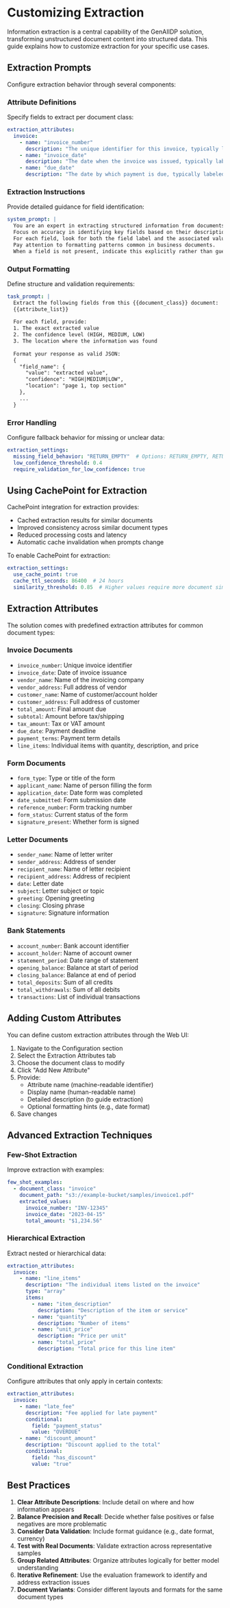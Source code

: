 # Customizing Extraction

Information extraction is a central capability of the GenAIIDP solution, transforming unstructured document content into structured data. This guide explains how to customize extraction for your specific use cases.

## Extraction Prompts

Configure extraction behavior through several components:

### Attribute Definitions

Specify fields to extract per document class:

```yaml
extraction_attributes:
  invoice:
    - name: "invoice_number"
      description: "The unique identifier for this invoice, typically labeled as 'Invoice #', 'Invoice Number', or similar"
    - name: "invoice_date"
      description: "The date when the invoice was issued, typically labeled as 'Date', 'Invoice Date', or similar"
    - name: "due_date"
      description: "The date by which payment is due, typically labeled as 'Due Date', 'Payment Due', or similar"
```

### Extraction Instructions

Provide detailed guidance for field identification:

```yaml
system_prompt: |
  You are an expert in extracting structured information from documents.
  Focus on accuracy in identifying key fields based on their descriptions.
  For each field, look for both the field label and the associated value.
  Pay attention to formatting patterns common in business documents.
  When a field is not present, indicate this explicitly rather than guessing.
```

### Output Formatting

Define structure and validation requirements:

```yaml
task_prompt: |
  Extract the following fields from this {{document_class}} document:
  {{attribute_list}}
  
  For each field, provide:
  1. The exact extracted value
  2. The confidence level (HIGH, MEDIUM, LOW)
  3. The location where the information was found
  
  Format your response as valid JSON:
  {
    "field_name": {
      "value": "extracted value",
      "confidence": "HIGH|MEDIUM|LOW",
      "location": "page 1, top section"
    },
    ...
  }
```

### Error Handling

Configure fallback behavior for missing or unclear data:

```yaml
extraction_settings:
  missing_field_behavior: "RETURN_EMPTY"  # Options: RETURN_EMPTY, RETURN_NOT_FOUND, ATTEMPT_INFERENCE
  low_confidence_threshold: 0.4
  require_validation_for_low_confidence: true
```

## Using CachePoint for Extraction

CachePoint integration for extraction provides:

- Cached extraction results for similar documents
- Improved consistency across similar document types
- Reduced processing costs and latency
- Automatic cache invalidation when prompts change

To enable CachePoint for extraction:

```yaml
extraction_settings:
  use_cache_point: true
  cache_ttl_seconds: 86400  # 24 hours
  similarity_threshold: 0.85  # Higher values require more document similarity for cache hits
```

## Extraction Attributes

The solution comes with predefined extraction attributes for common document types:

### Invoice Documents

- `invoice_number`: Unique invoice identifier
- `invoice_date`: Date of invoice issuance
- `vendor_name`: Name of the invoicing company
- `vendor_address`: Full address of vendor
- `customer_name`: Name of customer/account holder
- `customer_address`: Full address of customer
- `total_amount`: Final amount due
- `subtotal`: Amount before tax/shipping
- `tax_amount`: Tax or VAT amount
- `due_date`: Payment deadline
- `payment_terms`: Payment term details
- `line_items`: Individual items with quantity, description, and price

### Form Documents

- `form_type`: Type or title of the form
- `applicant_name`: Name of person filling the form
- `application_date`: Date form was completed
- `date_submitted`: Form submission date
- `reference_number`: Form tracking number
- `form_status`: Current status of the form
- `signature_present`: Whether form is signed

### Letter Documents

- `sender_name`: Name of letter writer
- `sender_address`: Address of sender
- `recipient_name`: Name of letter recipient
- `recipient_address`: Address of recipient
- `date`: Letter date
- `subject`: Letter subject or topic
- `greeting`: Opening greeting
- `closing`: Closing phrase
- `signature`: Signature information

### Bank Statements

- `account_number`: Bank account identifier
- `account_holder`: Name of account owner
- `statement_period`: Date range of statement
- `opening_balance`: Balance at start of period
- `closing_balance`: Balance at end of period
- `total_deposits`: Sum of all credits
- `total_withdrawals`: Sum of all debits
- `transactions`: List of individual transactions

## Adding Custom Attributes

You can define custom extraction attributes through the Web UI:

1. Navigate to the Configuration section
2. Select the Extraction Attributes tab
3. Choose the document class to modify
4. Click "Add New Attribute"
5. Provide:
   - Attribute name (machine-readable identifier)
   - Display name (human-readable name)
   - Detailed description (to guide extraction)
   - Optional formatting hints (e.g., date format)
6. Save changes

## Advanced Extraction Techniques

### Few-Shot Extraction

Improve extraction with examples:

```yaml
few_shot_examples:
  - document_class: "invoice"
    document_path: "s3://example-bucket/samples/invoice1.pdf"
    extracted_values:
      invoice_number: "INV-12345"
      invoice_date: "2023-04-15"
      total_amount: "$1,234.56"
```

### Hierarchical Extraction

Extract nested or hierarchical data:

```yaml
extraction_attributes:
  invoice:
    - name: "line_items"
      description: "The individual items listed on the invoice"
      type: "array"
      items:
        - name: "item_description"
          description: "Description of the item or service"
        - name: "quantity"
          description: "Number of items"
        - name: "unit_price"
          description: "Price per unit"
        - name: "total_price"
          description: "Total price for this line item"
```

### Conditional Extraction

Configure attributes that only apply in certain contexts:

```yaml
extraction_attributes:
  invoice:
    - name: "late_fee"
      description: "Fee applied for late payment"
      conditional:
        field: "payment_status"
        value: "OVERDUE"
    - name: "discount_amount"
      description: "Discount applied to the total"
      conditional:
        field: "has_discount"
        value: "true"
```

## Best Practices

1. **Clear Attribute Descriptions**: Include detail on where and how information appears
2. **Balance Precision and Recall**: Decide whether false positives or false negatives are more problematic
3. **Consider Data Validation**: Include format guidance (e.g., date format, currency)
4. **Test with Real Documents**: Validate extraction across representative samples
5. **Group Related Attributes**: Organize attributes logically for better model understanding
6. **Iterative Refinement**: Use the evaluation framework to identify and address extraction issues
7. **Document Variants**: Consider different layouts and formats for the same document types
